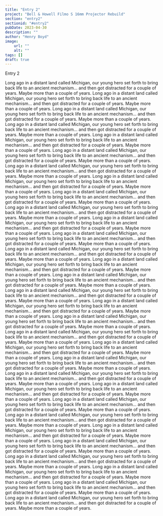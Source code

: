 ```yaml
---
title: "Entry 2"
project: "Bell & Howell Filmo S 16mm Projector Rebuild"
section: "entry2"
sectionid: "#entry2"
pubDate: 2023-04-30
description: ""
author: "Henry Boyd"
image:
    url: ""
    alt: ""
tags: []
draft: true
---
```


Entry 2   


Long ago in a distant land called Michigan, our young hero set forth to bring back life to an ancient mechanism… and then got distracted for a couple of years. Maybe more than a couple of years. Long ago in a distant land called Michigan, our young hero set forth to bring back life to an ancient mechanism… and then got distracted for a couple of years. Maybe more than a couple of years. Long ago in a distant land called Michigan, our young hero set forth to bring back life to an ancient mechanism… and then got distracted for a couple of years. Maybe more than a couple of years. Long ago in a distant land called Michigan, our young hero set forth to bring back life to an ancient mechanism… and then got distracted for a couple of years. Maybe more than a couple of years. Long ago in a distant land called Michigan, our young hero set forth to bring back life to an ancient mechanism… and then got distracted for a couple of years. Maybe more than a couple of years. Long ago in a distant land called Michigan, our young hero set forth to bring back life to an ancient mechanism… and then got distracted for a couple of years. Maybe more than a couple of years. Long ago in a distant land called Michigan, our young hero set forth to bring back life to an ancient mechanism… and then got distracted for a couple of years. Maybe more than a couple of years. Long ago in a distant land called Michigan, our young hero set forth to bring back life to an ancient mechanism… and then got distracted for a couple of years. Maybe more than a couple of years. Long ago in a distant land called Michigan, our young hero set forth to bring back life to an ancient mechanism… and then got distracted for a couple of years. Maybe more than a couple of years. Long ago in a distant land called Michigan, our young hero set forth to bring back life to an ancient mechanism… and then got distracted for a couple of years. Maybe more than a couple of years. Long ago in a distant land called Michigan, our young hero set forth to bring back life to an ancient mechanism… and then got distracted for a couple of years. Maybe more than a couple of years. Long ago in a distant land called Michigan, our young hero set forth to bring back life to an ancient mechanism… and then got distracted for a couple of years. Maybe more than a couple of years. Long ago in a distant land called Michigan, our young hero set forth to bring back life to an ancient mechanism… and then got distracted for a couple of years. Maybe more than a couple of years. Long ago in a distant land called Michigan, our young hero set forth to bring back life to an ancient mechanism… and then got distracted for a couple of years. Maybe more than a couple of years. Long ago in a distant land called Michigan, our young hero set forth to bring back life to an ancient mechanism… and then got distracted for a couple of years. Maybe more than a couple of years. Long ago in a distant land called Michigan, our young hero set forth to bring back life to an ancient mechanism… and then got distracted for a couple of years. Maybe more than a couple of years. Long ago in a distant land called Michigan, our young hero set forth to bring back life to an ancient mechanism… and then got distracted for a couple of years. Maybe more than a couple of years. Long ago in a distant land called Michigan, our young hero set forth to bring back life to an ancient mechanism… and then got distracted for a couple of years. Maybe more than a couple of years. Long ago in a distant land called Michigan, our young hero set forth to bring back life to an ancient mechanism… and then got distracted for a couple of years. Maybe more than a couple of years. Long ago in a distant land called Michigan, our young hero set forth to bring back life to an ancient mechanism… and then got distracted for a couple of years. Maybe more than a couple of years. Long ago in a distant land called Michigan, our young hero set forth to bring back life to an ancient mechanism… and then got distracted for a couple of years. Maybe more than a couple of years. Long ago in a distant land called Michigan, our young hero set forth to bring back life to an ancient mechanism… and then got distracted for a couple of years. Maybe more than a couple of years. Long ago in a distant land called Michigan, our young hero set forth to bring back life to an ancient mechanism… and then got distracted for a couple of years. Maybe more than a couple of years. Long ago in a distant land called Michigan, our young hero set forth to bring back life to an ancient mechanism… and then got distracted for a couple of years. Maybe more than a couple of years. Long ago in a distant land called Michigan, our young hero set forth to bring back life to an ancient mechanism… and then got distracted for a couple of years. Maybe more than a couple of years. Long ago in a distant land called Michigan, our young hero set forth to bring back life to an ancient mechanism… and then got distracted for a couple of years. Maybe more than a couple of years. Long ago in a distant land called Michigan, our young hero set forth to bring back life to an ancient mechanism… and then got distracted for a couple of years. Maybe more than a couple of years. Long ago in a distant land called Michigan, our young hero set forth to bring back life to an ancient mechanism… and then got distracted for a couple of years. Maybe more than a couple of years. Long ago in a distant land called Michigan, our young hero set forth to bring back life to an ancient mechanism… and then got distracted for a couple of years. Maybe more than a couple of years. Long ago in a distant land called Michigan, our young hero set forth to bring back life to an ancient mechanism… and then got distracted for a couple of years. Maybe more than a couple of years. Long ago in a distant land called Michigan, our young hero set forth to bring back life to an ancient mechanism… and then got distracted for a couple of years. Maybe more than a couple of years. 